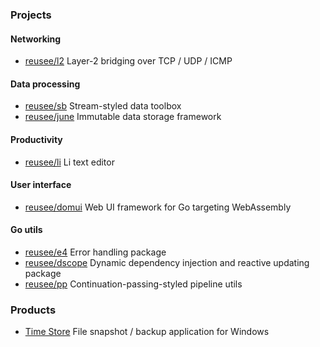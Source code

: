 ### Projects

#### Networking

* [reusee/l2](https://github.com/reusee/l2) Layer-2 bridging over TCP / UDP / ICMP

#### Data processing

* [reusee/sb](https://github.com/reusee/sb) Stream-styled data toolbox
* [reusee/june](https://github.com/reusee/june) Immutable data storage framework

#### Productivity

* [reusee/li](https://github.com/reusee/li) Li text editor

#### User interface

* [reusee/domui](https://github.com/reusee/domui) Web UI framework for Go targeting WebAssembly

#### Go utils

* [reusee/e4](https://github.com/reusee/e4) Error handling package
* [reusee/dscope](https://github.com/reusee/dscope) Dynamic dependency injection and reactive updating package
* [reusee/pp](https://github.com/reusee/pp) Continuation-passing-styled pipeline utils

### Products

* [Time Store](https://www.microsoft.com/store/apps/9NDTWST8JTNL) File snapshot / backup application for Windows
